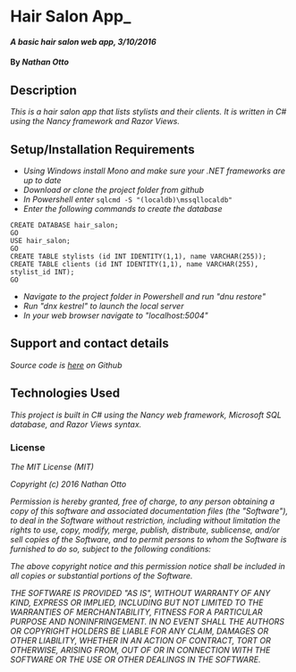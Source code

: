 # Hair Salon App_

#### _A basic hair salon web app, 3/10/2016_

#### By _**Nathan Otto**_

## Description

_This is a hair salon app that lists stylists and their clients. It is written in C# using the Nancy framework and Razor Views._

## Setup/Installation Requirements

* _Using Windows install Mono and make sure your .NET frameworks are up to date_
* _Download or clone the project folder from github_
* _In Powershell enter_ ```sqlcmd -S "(localdb)\mssqllocaldb"```
* _Enter the following commands to create the database_
```
CREATE DATABASE hair_salon;
GO
USE hair_salon;
GO
CREATE TABLE stylists (id INT IDENTITY(1,1), name VARCHAR(255));
CREATE TABLE clients (id INT IDENTITY(1,1), name VARCHAR(255), stylist_id INT);
GO
```

* _Navigate to the project folder in Powershell and run "dnu restore"_
* _Run "dnx kestrel" to launch the local server_
* _In your web browser navigate to "localhost:5004"_

## Support and contact details

_Source code is [here](https://github.com/ottoetc/SalonApp) on Github_

## Technologies Used

_This project is built in C# using the Nancy web framework, Microsoft SQL database, and Razor Views syntax._

### License

_The MIT License (MIT)_

_Copyright (c) 2016 Nathan Otto_

_Permission is hereby granted, free of charge, to any person obtaining a copy
of this software and associated documentation files (the "Software"), to deal
in the Software without restriction, including without limitation the rights
to use, copy, modify, merge, publish, distribute, sublicense, and/or sell
copies of the Software, and to permit persons to whom the Software is
furnished to do so, subject to the following conditions:_

_The above copyright notice and this permission notice shall be included in all
copies or substantial portions of the Software._

_THE SOFTWARE IS PROVIDED "AS IS", WITHOUT WARRANTY OF ANY KIND, EXPRESS OR
IMPLIED, INCLUDING BUT NOT LIMITED TO THE WARRANTIES OF MERCHANTABILITY,
FITNESS FOR A PARTICULAR PURPOSE AND NONINFRINGEMENT. IN NO EVENT SHALL THE
AUTHORS OR COPYRIGHT HOLDERS BE LIABLE FOR ANY CLAIM, DAMAGES OR OTHER
LIABILITY, WHETHER IN AN ACTION OF CONTRACT, TORT OR OTHERWISE, ARISING FROM,
OUT OF OR IN CONNECTION WITH THE SOFTWARE OR THE USE OR OTHER DEALINGS IN THE
SOFTWARE._
